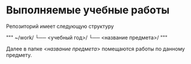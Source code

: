 # **Выполняемые учебные работы**

Репозиторий имеет следующую структуру

"""
~/work/
└── <учебный год>/
 └── <название предмета>/
"""

Далее в папке <*название предмета*> помещаются работы по данному предмету.

